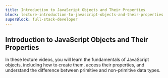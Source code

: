 ```yaml
---
title: Introduction to JavaScript Objects and Their Properties
block: lecture-introduction-to-javascript-objects-and-their-properties
superBlock: full-stack-developer
---
```


## Introduction to JavaScript Objects and Their Properties

In these lecture videos, you will learn the fundamentals of JavaScript objects, including how to create them, access their properties, and understand the difference between primitive and non-primitive data types.
